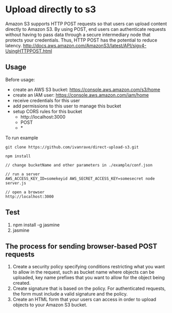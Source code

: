 Upload directly to s3
===

Amazon S3 supports HTTP POST requests so that users can upload content directly to Amazon S3. By using POST, end users can authenticate requests without having to pass data through a secure intermediary node that protects your credentials. Thus, HTTP POST has the potential to reduce latency.
http://docs.aws.amazon.com/AmazonS3/latest/API/sigv4-UsingHTTPPOST.html


Usage
---

Before usage:

- create an AWS S3 bucket: https://console.aws.amazon.com/s3/home
- create an IAM user: https://console.aws.amazon.com/iam/home
- receive credentials for this user
- add permissions to this user to manage this bucket
- setup CORS rules for this bucket
  - <AllowedOrigin>http://localhost:3000</AllowedOrigin>
  - <AllowedMethod>POST</AllowedMethod>
  - <AllowedHeader>*</AllowedHeader>


To run example

```
git clone https://github.com/ivanrave/direct-upload-s3.git

npm install

// change bucketName and other parameters in ./example/conf.json

// run a server
AWS_ACCESS_KEY_ID=somekeyid AWS_SECRET_ACCESS_KEY=somesecret node server.js

// open a browser
http://localhost:3000
```


Test
---

1. npm install -g jasmine
2. jasmine


The process for sending browser-based POST requests
---

1. Create a security policy specifying conditions restricting what you want to allow in the request, such as bucket name where objects can be uploaded, key name prefixes that you want to allow for the object being created.
2. Create signature that is based on the policy. For authenticated requests, the form must include a valid signature and the policy.
3. Create an HTML form that your users can access in order to upload objects to your Amazon S3 bucket.